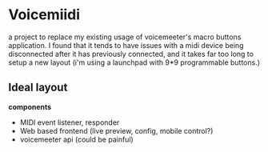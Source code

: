 # Voicemiidi

a project to replace my existing usage of voicemeeter's macro buttons application. I found that it tends to have issues with a midi device being disconnected after it has previously connected, and it takes far too long to setup a new layout (i'm using a launchpad with 9*9 programmable buttons.)

## Ideal layout

**components**

- MIDI event listener, responder
- Web based frontend (live preview, config, mobile control?)
- voicemeeter api (could be painful)